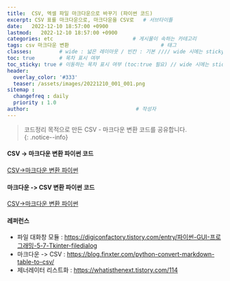```yaml
---
title:  CSV, 엑셀 파일 마크다운으로 바꾸기 (파이썬 코드)                            # 게시물의 제목
excerpt: CSV 표를 마크다운으로, 마크다운을 CSV로   # 서브타이틀
date:   2022-12-10 18:57:00 +0900
lastmod:   2022-12-10 18:57:00 +0900
categories: etc                          # 게시물이 속하는 카테고리
tags: csv 마크다운 변환                              # 태그
classes:         # wide : 넓은 레이아웃 / 빈칸 : 기본 //// wide 시에는 sticky toc 불가
toc: true        # 목차 표시 여부
toc_sticky: true # 이동하는 목차 표시 여부 (toc:true 필요) // wide 시에는 sticky toc 불가
header:
  overlay_color: '#333'
  teaser: /assets/images/20221210_001_001.png
sitemap :
  changefreq : daily
  priority : 1.0
author:                                   # 작성자
---
```

<!--postNo: 20221210_001-->

> 코드정리 목적으로 만든 CSV - 마크다운 변환 코드를 공유합니다.  
{: .notice--info}

#### CSV -> 마크다운 변환 파이썬 코드
  
[CSV->마크다운 변환 파이썬](/assets/tools/csv_to_markdown.py)  
  
#### 마크다운 -> CSV 변환 파이썬 코드
  
[CSV->마크다운 변환 파이썬](/assets/tools/markdown_to_csv.py)

#### 레퍼런스
* 파일 대화창 모듈 : https://digiconfactory.tistory.com/entry/파이썬-GUI-프로그래밍-5-7-Tkinter-filedialog  
* 마크다운 -> CSV : https://blog.finxter.com/python-convert-markdown-table-to-csv/  
* 제너레이터 리스트화 : https://whatisthenext.tistory.com/114  